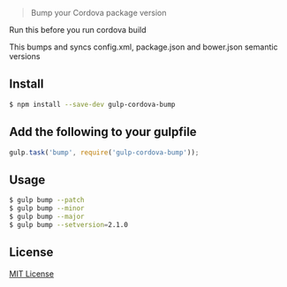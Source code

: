 > Bump your Cordova package version

Run this before you run cordova build

This bumps and syncs config.xml, package.json and bower.json semantic versions

## Install

```sh
$ npm install --save-dev gulp-cordova-bump
```

## Add the following to your gulpfile

```js
gulp.task('bump', require('gulp-cordova-bump'));
```
## Usage
```sh
$ gulp bump --patch
$ gulp bump --minor
$ gulp bump --major
$ gulp bump --setversion=2.1.0
```


## License

[MIT License](http://en.wikipedia.org/wiki/MIT_License)

